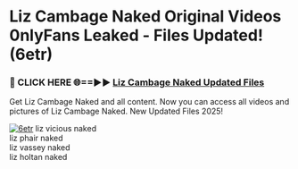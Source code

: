 # Liz Cambage Naked Original Videos 0nlyFans Leaked - Files Updated! (6etr)

<h3>🔴 CLICK HERE 🌐==►► <a href="https://tinyurl.com/yckcrads" rel="nofollow">Liz Cambage Naked Updated Files</a></h3>

Get Liz Cambage Naked and all content. Now you can access all videos and pictures of Liz Cambage Naked. New Updated Files 2025!

[![6etr](https://i.imgur.com/hpKpOFt.gif)](https://tinyurl.com/yckcrads)
liz vicious naked<br>
liz phair naked<br>
liz vassey naked<br>
liz holtan naked